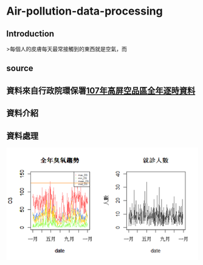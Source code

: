 ﻿<!DOCTYPE html>
<html lang="en">
<head>
	<meta charset="UTF-8">
	<title>Air-pollution-data-processing</title>
</head>
<body>
	



<h1>Air-pollution-data-processing</h1>

<h2>Introduction</h2>

<p>>每個人的皮膚每天最常接觸到的東西就是空氣，而</p>

<h2>source<h2>

資料來自行政院環保署[107年高屏空品區全年逐時資料](https://taqm.epa.gov.tw/taqm/tw/YearlyDataDownload.aspx)



<h2>資料介紹</h2>

<h2>資料處理</h2>

![O3全年走勢圖](https://github.com/schifferm/Air-pollution-data-processing/blob/master/O3.png "O3全年走勢圖")



</body>
</html>
